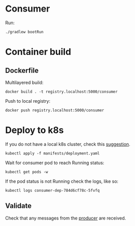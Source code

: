 # Consumer
Run:
```
./gradlew bootRun
```

# Container build
## Dockerfile
Multilayered build:
```
docker build . -t registry.localhost:5000/consumer
```
Push to local registry:
```
docker push registry.localhost:5000/consumer
```
# Deploy to k8s
If you do not have a local k8s cluster, check this [suggestion](../README.md).
```
kubectl apply -f manifests/deployment.yaml
```
Wait for consumer pod to reach Running status:
```
kubectl get pods -w
```
If the pod status is not Running check the logs, like so:
```
kubectl logs consumer-dep-784d6cf78c-5fvfq
```

## Validate

Check that any messages from the [producer](./../producer/README.md) are received.

